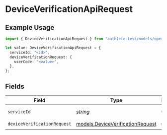 # DeviceVerificationApiRequest

## Example Usage

```typescript
import { DeviceVerificationApiRequest } from "authlete-test/models/operations";

let value: DeviceVerificationApiRequest = {
  serviceId: "<id>",
  deviceVerificationRequest: {
    userCode: "<value>",
  },
};
```

## Fields

| Field                                                                         | Type                                                                          | Required                                                                      | Description                                                                   |
| ----------------------------------------------------------------------------- | ----------------------------------------------------------------------------- | ----------------------------------------------------------------------------- | ----------------------------------------------------------------------------- |
| `serviceId`                                                                   | *string*                                                                      | :heavy_check_mark:                                                            | A service ID.                                                                 |
| `deviceVerificationRequest`                                                   | [models.DeviceVerificationRequest](../../models/deviceverificationrequest.md) | :heavy_check_mark:                                                            | N/A                                                                           |